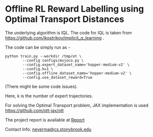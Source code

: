 # Offline RL Reward Labelling using Optimal Transport Distances
The underlying algorithm is IQL. The code for IQL is taken from https://github.com/ikostrikov/implicit_q_learning .

The code can be simply run as -

```
python train.py --workdir /tmp/ot \
        --config configs/mujoco.py \
        --config.expert_dataset_name='hopper-medium-v2' \
        --config.k=1 \
        --config.offline_dataset_name='hopper-medium-v2' \
        --config.use_dataset_reward=True
```

(There might be some code issues).

Here, k is the number of expert trajectories.

For solving the Optimal Transport problem, JAX implementation is used https://github.com/ott-jax/ott  

The project report is available at [Report](https://github.com/neeleshverma/Offline-RL-RewardLabelling/blob/main/report/CSE_525_Project_Report.pdf)

Contact Info: neverma@cs.stonybrook.edu
